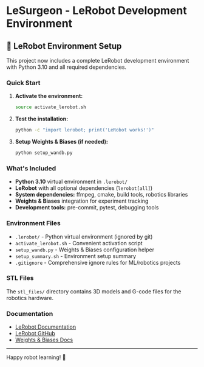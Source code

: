 # LeSurgeon - LeRobot Development Environment

## 🤖 LeRobot Environment Setup

This project now includes a complete LeRobot development environment with Python 3.10 and all required dependencies.

### Quick Start

1. **Activate the environment:**
   ```bash
   source activate_lerobot.sh
   ```

2. **Test the installation:**
   ```bash
   python -c "import lerobot; print('LeRobot works!')"
   ```

3. **Setup Weights & Biases (if needed):**
   ```bash
   python setup_wandb.py
   ```

### What's Included

- **Python 3.10** virtual environment in `.lerobot/`
- **LeRobot** with all optional dependencies (`lerobot[all]`)
- **System dependencies:** ffmpeg, cmake, build tools, robotics libraries
- **Weights & Biases** integration for experiment tracking
- **Development tools:** pre-commit, pytest, debugging tools

### Environment Files

- `.lerobot/` - Python virtual environment (ignored by git)
- `activate_lerobot.sh` - Convenient activation script
- `setup_wandb.py` - Weights & Biases configuration helper
- `setup_summary.sh` - Environment setup summary
- `.gitignore` - Comprehensive ignore rules for ML/robotics projects

### STL Files

The `stl_files/` directory contains 3D models and G-code files for the robotics hardware.

### Documentation

- [LeRobot Documentation](https://lerobot.huggingface.co/)
- [LeRobot GitHub](https://github.com/huggingface/lerobot)
- [Weights & Biases Docs](https://docs.wandb.ai/)

---

Happy robot learning! 🚀